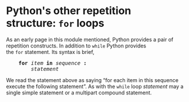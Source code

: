 # Python's other repetition structure: `for` loops

As an early page in this module mentioned, Python provides a pair of
repetition constructs. In addition to `while` Python provides
the `for` statement. Its syntax is brief,

<pre>    <b>for</b> <i>item</i> <b>in</b> <i>sequence</i> <b>:</b>
        <i>statement</i>
</pre>

We read the statement above as saying “for
each item in this sequence execute the following statement”. As with
the `while` loop _statement_ may a single simple statement or a
multipart compound statement.
